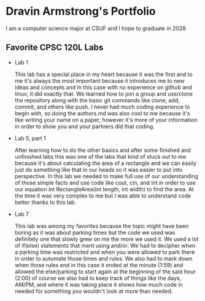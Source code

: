 
# Dravin Armstrong's Portfolio 

I am a computer science major at CSUF and I hope to graduate in 2028

## Favorite CPSC 120L Labs

* Lab 1

    This lab has a special place in my heart because it was the first and to me it's always the most important because it introduces me to new ideas and concepts and in this case with no experience on github and linux, it did exactly that. We learned how to join a group and use/clone the repository along with the basic git commands like clone, add, commit, and others like push. I never had much coding experience to begin with, so doing the authors.md was also cool to me because it's like writing your name on a paper, however it's more of your information in order to show you and your partners did that coding. 

* Lab 5, part 1

    After learning how to do the other basics and after some finished and unfinished labs this was one of the labs that kind of stuck out to me because it's about calculating the area of a rectangle and we can easily just do something like that in our heads so it was easier to put into perspective. In this lab we needed to make full use of our understanding of those simple facts and use code like cout, cin, and int in order to use our equation int RectangleArea(int length, int width) to find the area. At the time it was very complex to me but I was able to understand code better thanks to this lab. 

* Lab 7

    This lab was among my favorites because the topic might have been boring as it was about parking times but the code we used was definitely one that slowly grew on me the more we used it. We used a lot of if(else) statements that ment using and/or. We had to decipher when a parking time was restricted and when you were allowed to park there in order to automate those times and rules. We also had to mark down when those rules end in this case it ended at the minute (1:59) and allowed the else/parking to start again at the beginning of the said hour (2:00) of course we also had to keep track of things like the days, AM/PM, and where it was taking place it shows how much code in needed for something you wouldn't look at more than needed. 
